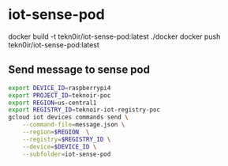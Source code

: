# iot-sense-pod
docker build -t tekn0ir/iot-sense-pod:latest ./docker
docker push tekn0ir/iot-sense-pod:latest


## Send message to sense pod
```bash
export DEVICE_ID=raspberrypi4
export PROJECT_ID=teknoir-poc
export REGION=us-central1
export REGISTRY_ID=teknoir-iot-registry-poc
gcloud iot devices commands send \
    --command-file=message.json \
    --region=$REGION  \
    --registry=$REGISTRY_ID \
    --device=$DEVICE_ID \
    --subfolder=iot-sense-pod
```
